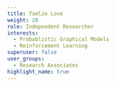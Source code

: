```yaml
---
title: Tamlin Love
weight: 20
role: Independent Researcher
interests:
  - Probablistic Graphical Models
  - Reinforcement Learning
superuser: false
user_groups:
  - Research Associates 
highlight_name: true
---
```

